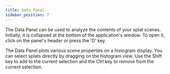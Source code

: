 ```yaml
---
title: Data Panel
sidebar_position: 7
---
```


The Data Panel can be used to analyze the contents of your splat scenes. Initially, it is collapsed at the bottom of the application's window. To open it, click on the panel's header or press the 'D' key.

The Data Panel plots various scene properties on a histogram display. You can select splats directly by dragging on the histogram view. Use the Shift key to add to the current selection and the Ctrl key to remove from the current selection.
